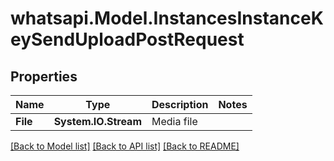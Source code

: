 
# whatsapi.Model.InstancesInstanceKeySendUploadPostRequest

## Properties

Name | Type | Description | Notes
------------ | ------------- | ------------- | -------------
**File** | **System.IO.Stream** | Media file | 

[[Back to Model list]](../README.md#documentation-for-models)
[[Back to API list]](../README.md#documentation-for-api-endpoints)
[[Back to README]](../README.md)

